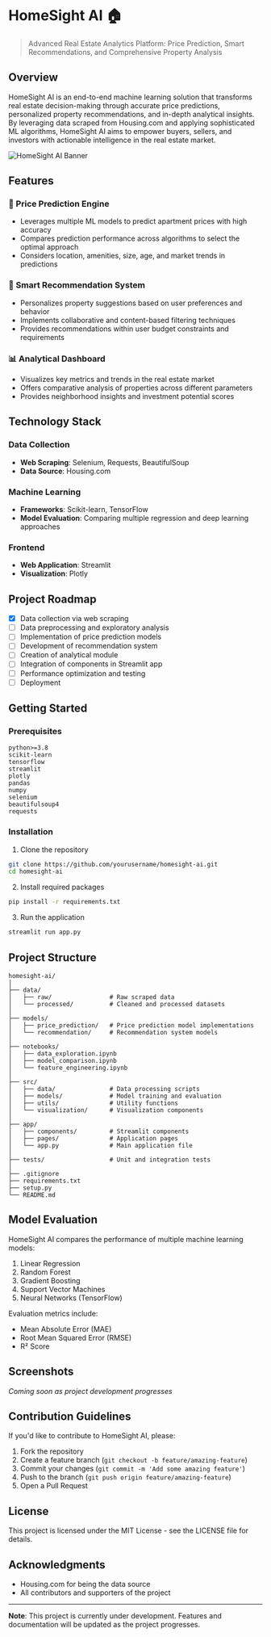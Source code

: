 # HomeSight AI 🏠

> Advanced Real Estate Analytics Platform: Price Prediction, Smart Recommendations, and Comprehensive Property Analysis

## Overview

HomeSight AI is an end-to-end machine learning solution that transforms real estate decision-making through accurate price predictions, personalized property recommendations, and in-depth analytical insights. By leveraging data scraped from Housing.com and applying sophisticated ML algorithms, HomeSight AI aims to empower buyers, sellers, and investors with actionable intelligence in the real estate market.

![HomeSight AI Banner](https://via.placeholder.com/800x200)

## Features

### 🔮 Price Prediction Engine
- Leverages multiple ML models to predict apartment prices with high accuracy
- Compares prediction performance across algorithms to select the optimal approach
- Considers location, amenities, size, age, and market trends in predictions

### 🎯 Smart Recommendation System
- Personalizes property suggestions based on user preferences and behavior
- Implements collaborative and content-based filtering techniques
- Provides recommendations within user budget constraints and requirements

### 📊 Analytical Dashboard
- Visualizes key metrics and trends in the real estate market
- Offers comparative analysis of properties across different parameters
- Provides neighborhood insights and investment potential scores

## Technology Stack

### Data Collection
- **Web Scraping**: Selenium, Requests, BeautifulSoup
- **Data Source**: Housing.com

### Machine Learning
- **Frameworks**: Scikit-learn, TensorFlow
- **Model Evaluation**: Comparing multiple regression and deep learning approaches

### Frontend
- **Web Application**: Streamlit
- **Visualization**: Plotly

## Project Roadmap

- [x] Data collection via web scraping
- [ ] Data preprocessing and exploratory analysis
- [ ] Implementation of price prediction models
- [ ] Development of recommendation system
- [ ] Creation of analytical module
- [ ] Integration of components in Streamlit app
- [ ] Performance optimization and testing
- [ ] Deployment

## Getting Started

### Prerequisites
```
python>=3.8
scikit-learn
tensorflow
streamlit
plotly
pandas
numpy
selenium
beautifulsoup4
requests
```

### Installation

1. Clone the repository
```bash
git clone https://github.com/yourusername/homesight-ai.git
cd homesight-ai
```

2. Install required packages
```bash
pip install -r requirements.txt
```

3. Run the application
```bash
streamlit run app.py
```

## Project Structure

```
homesight-ai/
│
├── data/
│   ├── raw/                # Raw scraped data
│   └── processed/          # Cleaned and processed datasets
│
├── models/
│   ├── price_prediction/   # Price prediction model implementations
│   └── recommendation/     # Recommendation system models
│
├── notebooks/
│   ├── data_exploration.ipynb
│   ├── model_comparison.ipynb
│   └── feature_engineering.ipynb
│
├── src/
│   ├── data/               # Data processing scripts
│   ├── models/             # Model training and evaluation
│   ├── utils/              # Utility functions
│   └── visualization/      # Visualization components
│
├── app/
│   ├── components/         # Streamlit components
│   ├── pages/              # Application pages
│   └── app.py              # Main application file
│
├── tests/                  # Unit and integration tests
│
├── .gitignore
├── requirements.txt
├── setup.py
└── README.md
```

## Model Evaluation

HomeSight AI compares the performance of multiple machine learning models:

1. Linear Regression
2. Random Forest
3. Gradient Boosting
4. Support Vector Machines
5. Neural Networks (TensorFlow)

Evaluation metrics include:
- Mean Absolute Error (MAE)
- Root Mean Squared Error (RMSE)
- R² Score

## Screenshots

*Coming soon as project development progresses*

## Contribution Guidelines

If you'd like to contribute to HomeSight AI, please:

1. Fork the repository
2. Create a feature branch (`git checkout -b feature/amazing-feature`)
3. Commit your changes (`git commit -m 'Add some amazing feature'`)
4. Push to the branch (`git push origin feature/amazing-feature`)
5. Open a Pull Request

## License

This project is licensed under the MIT License - see the LICENSE file for details.

## Acknowledgments

- Housing.com for being the data source
- All contributors and supporters of the project

---

**Note**: This project is currently under development. Features and documentation will be updated as the project progresses.
